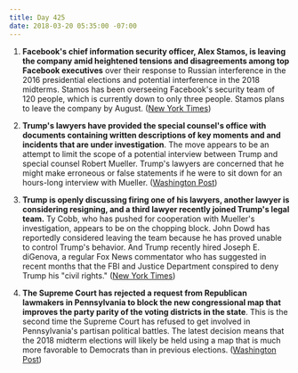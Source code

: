 ```yaml
---
title: Day 425
date: 2018-03-20 05:35:00 -07:00
---
```


1. **Facebook's chief information security officer, Alex Stamos, is leaving the company amid heightened tensions and disagreements among top Facebook executives** over their response to Russian interference in the 2016 presidential elections and potential interference in the 2018 midterms. Stamos has been overseeing Facebook's security team of 120 people, which is currently down to only three people. Stamos plans to leave the company by August. ([New York Times](https://www.nytimes.com/2018/03/19/technology/facebook-alex-stamos.html))

2. **Trump's lawyers have provided the special counsel's office with documents containing written descriptions of key moments and and incidents that are under investigation**. The move appears to be an attempt to limit the scope of a potential interview between Trump and special counsel Robert Mueller. Trump's lawyers are concerned that he might make erroneous or false statements if he were to sit down for an hours-long interview with Mueller. ([Washington Post](https://www.washingtonpost.com/politics/trumps-lawyers-have-turned-over-documents-to-mueller-with-hopes-of-limiting-interview-scope/2018/03/19/9174cd54-2b9f-11e8-b0b0-f706877db618_story.html?utm_term=.ee8e8c9673d7))

3. **Trump is openly discussing firing one of his lawyers, another lawyer is considering resigning, and a third lawyer recently joined Trump's legal team.** Ty Cobb, who has pushed for cooperation with Mueller's investigation, appears to be on the chopping block. John Dowd has reportedly considered leaving the team because he has proved unable to control Trump's behavior. And Trump recently hired Joseph E. diGenova, a regular Fox News commentator who has suggested in recent months that the FBI and Justice Department conspired to deny Trump his "civil rights." ([New York Times](https://www.nytimes.com/2018/03/19/us/politics/trump-lawyers-mueller-russia-investigation.html))

4. **The Supreme Court has rejected a request from Republican lawmakers in Pennsylvania to block the new congressional map that improves the party parity of the voting districts in the state**. This is the second time the Supreme Court has refused to get involved in Pennsylvania's partisan political battles. The latest decision means that the 2018 midterm elections will likely be held using a map that is much more favorable to Democrats than in previous elections. ([Washington Post](https://www.washingtonpost.com/politics/courts_law/supreme-court-refuses-to-stop-new-congressional-maps-in-pennsylvania/2018/03/19/128d9656-215e-11e8-badd-7c9f29a55815_story.html?utm_term=.8c39186e70ee))